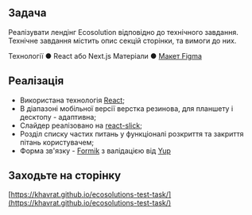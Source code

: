 ## Задача

Реалізувати лендінг Ecosolution відповідно до технічного завдання. Технічне завдання містить опис секцій сторінки, та вимоги до них.

Технології
● React або Next.js
Матеріали
● [Макет Figma](https://www.figma.com/file/pTbhAbEXjsofeQHmtIE2tK/Ecosolution?type=design&node-id=0-1&mode=design&t=rHx8X9xwdImEVfez-0)

## Реалізація

- Використана технологія [React](https://react.dev/blog/2023/03/16/introducing-react-dev);
- В діапазоні мобільної версії верстка резинова, для планшету і десктопу - адаптивна;
- Слайдер реалізовано на [react-slick](https://react-slick.neostack.com/); 
- Розділ списку частих питань у функціоналі розкриття та закриття пітань користувачем;
- Форма зв'язку - [Formik](https://formik.org/docs/overview) з валідацією від [Yup](https://www.npmjs.com/package/yup#getting-started)

## Заходьте на сторінку 

[https://khavrat.github.io/ecosolutions-test-task/](https://khavrat.github.io/ecosolutions-test-task/)
